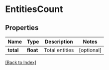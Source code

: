 # EntitiesCount

## Properties

Name | Type | Description | Notes
------------ | ------------- | ------------- | -------------
**total** | **float** | Total entities | [optional]

[[Back to Index]](../index.md)
